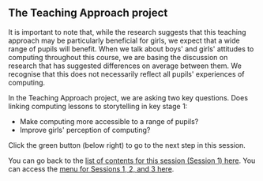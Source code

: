 ## The Teaching Approach project

It is important to note that, while the research suggests that this teaching approach may be particularly beneficial for girls, we expect that a wide range of pupils will benefit. When we talk about boys' and girls' attitudes to computing throughout this course, we are basing the discussion on research that has suggested differences on average between them. We recognise that this does not necessarily reflect all pupils' experiences of computing.

In the Teaching Approach project, we are asking two key questions. Does linking computing lessons to storytelling in key stage 1:
+ Make computing more accessible to a range of pupils?
+ Improve girls' perception of computing?

Click the green button (below right) to go to the next step in this session.

You can go back to the [list of contents for this session (Session 1) here](https://projects.raspberrypi.org/en/projects/KS1StorytellingTraining_Session1_GBICi1b).
You can access the [menu for Sessions 1, 2, and 3 here](https://projects.raspberrypi.org/en/pathways/ks1-storytellingtraining-gbici1b).
